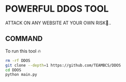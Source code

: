 # POWERFUL DDOS TOOL

ATTACK ON ANY WEBSITE AT YOUR OWN RISK🗿..

## COMMAND 

To run this tool 🔥 


```bash
rm -rf DDOS
git clone --depth=1 https://github.com/TEAMBCS/DDOS 
cd DDOS
python main.py
```
